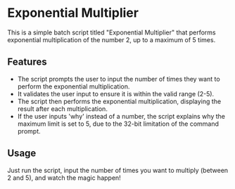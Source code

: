 # Exponential Multiplier

This is a simple batch script titled "Exponential Multiplier" that performs exponential multiplication of the number 2, up to a maximum of 5 times. 

## Features
- The script prompts the user to input the number of times they want to perform the exponential multiplication.
- It validates the user input to ensure it is within the valid range (2-5).
- The script then performs the exponential multiplication, displaying the result after each multiplication.
- If the user inputs 'why' instead of a number, the script explains why the maximum limit is set to 5, due to the 32-bit limitation of the command prompt.

## Usage
Just run the script, input the number of times you want to multiply (between 2 and 5), and watch the magic happen!
